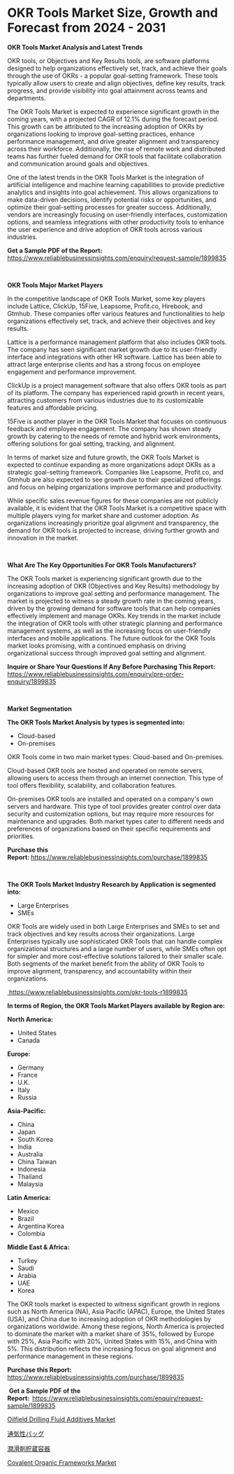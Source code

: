 <p><h1>OKR Tools Market Size, Growth and Forecast from 2024 - 2031</h1></p><p><strong>OKR Tools Market Analysis and Latest Trends</strong></p>
<p><p>OKR tools, or Objectives and Key Results tools, are software platforms designed to help organizations effectively set, track, and achieve their goals through the use of OKRs - a popular goal-setting framework. These tools typically allow users to create and align objectives, define key results, track progress, and provide visibility into goal attainment across teams and departments.</p><p>The OKR Tools Market is expected to experience significant growth in the coming years, with a projected CAGR of 12.1% during the forecast period. This growth can be attributed to the increasing adoption of OKRs by organizations looking to improve goal-setting practices, enhance performance management, and drive greater alignment and transparency across their workforce. Additionally, the rise of remote work and distributed teams has further fueled demand for OKR tools that facilitate collaboration and communication around goals and objectives.</p><p>One of the latest trends in the OKR Tools Market is the integration of artificial intelligence and machine learning capabilities to provide predictive analytics and insights into goal achievement. This allows organizations to make data-driven decisions, identify potential risks or opportunities, and optimize their goal-setting processes for greater success. Additionally, vendors are increasingly focusing on user-friendly interfaces, customization options, and seamless integrations with other productivity tools to enhance the user experience and drive adoption of OKR tools across various industries.</p></p>
<p><strong>Get a Sample PDF of the Report:&nbsp;</strong> <a href="https://www.reliablebusinessinsights.com/enquiry/request-sample/1899835">https://www.reliablebusinessinsights.com/enquiry/request-sample/1899835</a></p>
<p>&nbsp;</p>
<p><strong>OKR Tools Major Market Players</strong></p>
<p><p>In the competitive landscape of OKR Tools Market, some key players include Lattice, ClickUp, 15Five, Leapsome, Profit.co, Hirebook, and Gtmhub. These companies offer various features and functionalities to help organizations effectively set, track, and achieve their objectives and key results.</p><p>Lattice is a performance management platform that also includes OKR tools. The company has seen significant market growth due to its user-friendly interface and integrations with other HR software. Lattice has been able to attract large enterprise clients and has a strong focus on employee engagement and performance improvement.</p><p>ClickUp is a project management software that also offers OKR tools as part of its platform. The company has experienced rapid growth in recent years, attracting customers from various industries due to its customizable features and affordable pricing.</p><p>15Five is another player in the OKR Tools Market that focuses on continuous feedback and employee engagement. The company has shown steady growth by catering to the needs of remote and hybrid work environments, offering solutions for goal setting, tracking, and alignment.</p><p>In terms of market size and future growth, the OKR Tools Market is expected to continue expanding as more organizations adopt OKRs as a strategic goal-setting framework. Companies like Leapsome, Profit.co, and Gtmhub are also expected to see growth due to their specialized offerings and focus on helping organizations improve performance and productivity.</p><p>While specific sales revenue figures for these companies are not publicly available, it is evident that the OKR Tools Market is a competitive space with multiple players vying for market share and customer adoption. As organizations increasingly prioritize goal alignment and transparency, the demand for OKR tools is projected to increase, driving further growth and innovation in the market.</p></p>
<p>&nbsp;</p>
<p><strong>What Are The Key Opportunities For OKR Tools Manufacturers?</strong></p>
<p><p>The OKR Tools market is experiencing significant growth due to the increasing adoption of OKR (Objectives and Key Results) methodology by organizations to improve goal setting and performance management. The market is projected to witness a steady growth rate in the coming years, driven by the growing demand for software tools that can help companies effectively implement and manage OKRs. Key trends in the market include the integration of OKR tools with other strategic planning and performance management systems, as well as the increasing focus on user-friendly interfaces and mobile applications. The future outlook for the OKR Tools market looks promising, with a continued emphasis on driving organizational success through improved goal setting and alignment.</p></p>
<p><strong>Inquire or Share Your Questions If Any Before Purchasing This Report:</strong> <a href="https://www.reliablebusinessinsights.com/enquiry/pre-order-enquiry/1899835">https://www.reliablebusinessinsights.com/enquiry/pre-order-enquiry/1899835</a></p>
<p>&nbsp;</p>
<p><strong>Market Segmentation</strong></p>
<p><strong>The OKR Tools Market Analysis by types is segmented into:</strong></p>
<p><ul><li>Cloud-based</li><li>On-premises</li></ul></p>
<p><p>OKR Tools come in two main market types: Cloud-based and On-premises. </p><p>Cloud-based OKR tools are hosted and operated on remote servers, allowing users to access them through an internet connection. This type of tool offers flexibility, scalability, and collaboration features.</p><p>On-premises OKR tools are installed and operated on a company's own servers and hardware. This type of tool provides greater control over data security and customization options, but may require more resources for maintenance and upgrades. Both market types cater to different needs and preferences of organizations based on their specific requirements and priorities.</p></p>
<p><strong>Purchase this Report:&nbsp;</strong><a href="https://www.reliablebusinessinsights.com/purchase/1899835">https://www.reliablebusinessinsights.com/purchase/1899835</a></p>
<p>&nbsp;</p>
<p><strong>The OKR Tools Market Industry Research by Application is segmented into:</strong></p>
<p><ul><li>Large Enterprises</li><li>SMEs</li></ul></p>
<p><p>OKR Tools are widely used in both Large Enterprises and SMEs to set and track objectives and key results across their organizations. Large Enterprises typically use sophisticated OKR Tools that can handle complex organizational structures and a large number of users, while SMEs often opt for simpler and more cost-effective solutions tailored to their smaller scale. Both segments of the market benefit from the ability of OKR Tools to improve alignment, transparency, and accountability within their organizations.</p></p>
<p><a href="https://www.reliablebusinessinsights.com/okr-tools-r1899835">&nbsp;https://www.reliablebusinessinsights.com/okr-tools-r1899835</a></p>
<p><strong>In terms of Region, the OKR Tools Market Players available by Region are:</strong></p>
<p>
    <p> <strong> North America: </strong>
        <ul>
            <li>United States</li>
            <li>Canada</li>
        </ul>
        </p> 
    <p> <strong> Europe: </strong>
        <ul>
            <li>Germany</li>
            <li>France</li>
            <li>U.K.</li>
            <li>Italy</li>
            <li>Russia</li>
        </ul>
        </p> 
    <p> <strong> Asia-Pacific: </strong>
        <ul>
            <li>China</li>
            <li>Japan</li>
            <li>South Korea</li>
            <li>India</li>
            <li>Australia</li>
            <li>China Taiwan</li>
            <li>Indonesia</li>
            <li>Thailand</li>
            <li>Malaysia</li>
        </ul>
        </p> 
    <p> <strong> Latin America: </strong>
        <ul>
            <li>Mexico</li>
            <li>Brazil</li>
            <li>Argentina Korea</li>
            <li>Colombia</li>
        </ul>
        </p> 
    <p> <strong> Middle East & Africa: </strong>
        <ul>
            <li>Turkey</li>
            <li>Saudi</li>
            <li>Arabia</li>
            <li>UAE</li>
            <li>Korea</li>
        </ul>
    </p>
    </p>
<p><p>The OKR tools market is expected to witness significant growth in regions such as North America (NA), Asia Pacific (APAC), Europe, the United States (USA), and China due to increasing adoption of OKR methodologies by organizations worldwide. Among these regions, North America is projected to dominate the market with a market share of 35%, followed by Europe with 25%, Asia Pacific with 20%, United States with 15%, and China with 5%. This distribution reflects the increasing focus on goal alignment and performance management in these regions.</p></p>
<p><strong>Purchase this Report: </strong><a href="https://www.reliablebusinessinsights.com/purchase/1899835">https://www.reliablebusinessinsights.com/purchase/1899835</a></p>
<p>&nbsp;<strong>Get a Sample PDF of the Report:&nbsp;&nbsp;</strong><a href="https://www.reliablebusinessinsights.com/enquiry/request-sample/1899835">https://www.reliablebusinessinsights.com/enquiry/request-sample/1899835</a></p>
<p><strong></strong></p>
<p><p><a href="https://github.com/riwar777/Market-Research-Report-List-1/blob/main/oilfield-drilling-fluid-additives-market.md">Oilfield Drilling Fluid Additives Market</a></p><p><a href="https://github.com/AdellaPrice2023/Market-Research-Report-List-2/blob/main/8715429180598.md">通気性バッグ</a></p><p><a href="https://github.com/AbigaleHuel/Market-Research-Report-List-1/blob/main/2691498180599.md">潤滑剤貯蔵容器</a></p><p><a href="https://github.com/AKSHATREPORTPRIME/Market-Research-Report-List-5/blob/main/covalent-organic-frameworks-market.md">Covalent Organic Frameworks Market</a></p></p>